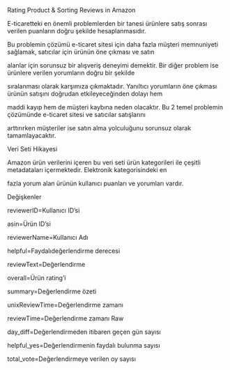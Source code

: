 
Rating Product & Sorting Reviews in Amazon

E-ticaretteki en önemli problemlerden bir tanesi ürünlere satış sonrası verilen puanların doğru şekilde hesaplanmasıdır.

Bu problemin çözümü e-ticaret sitesi için daha fazla müşteri memnuniyeti sağlamak, satıcılar için ürünün öne çıkması ve satın

alanlar için sorunsuz bir alışveriş deneyimi demektir. Bir diğer problem ise ürünlere verilen yorumların doğru bir şekilde

sıralanması olarak karşımıza çıkmaktadır. Yanıltıcı yorumların öne çıkması ürünün satışını doğrudan etkileyeceğinden dolayı hem

maddi kayıp hem de müşteri kaybına neden olacaktır. Bu 2 temel problemin çözümünde e-ticaret sitesi ve satıcılar satışlarını

arttırırken müşteriler ise satın alma yolculuğunu sorunsuz olarak tamamlayacaktır.

Veri Seti Hikayesi

Amazon ürün verilerini içeren bu veri seti ürün kategorileri ile çeşitli metadataları içermektedir. Elektronik kategorisindeki en 

fazla yorum alan ürünün kullanıcı puanları ve yorumları vardır.

Değişkenler

reviewerID=Kullanıcı ID’si

asin=Ürün ID’si

reviewerName=Kullanıcı Adı

helpful=Faydalıdeğerlendirme derecesi

reviewText=Değerlendirme

overall=Ürün rating’i

summary=Değerlendirme özeti

unixReviewTime=Değerlendirme zamanı

reviewTime=Değerlendirme zamanı Raw

day_diff=Değerlendirmeden itibaren geçen gün sayısı

helpful_yes=Değerlendirmenin faydalı bulunma sayısı

total_vote=Değerlendirmeye verilen oy sayısı

